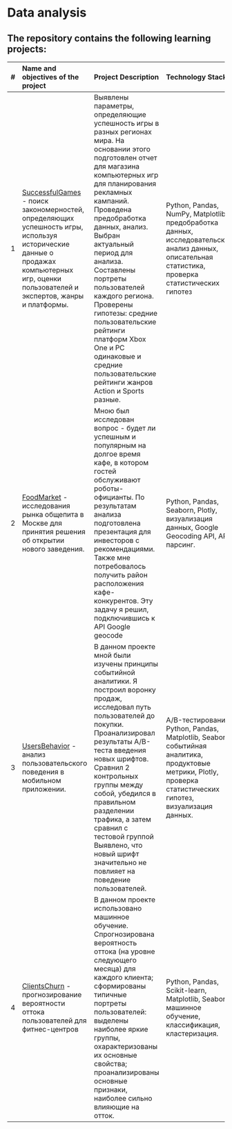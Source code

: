 # Data analysis
## The repository contains the following learning projects:

| # | Name and objectives of the project |Project Description | Technology Stack |
|:-:|:-----------------|:---------------|:------------|
| 1 | [SuccessfulGames](https://github.com/shdrn2402/data_analysis/tree/eng/SuccessfullGames) - поиск закономерностей, определяющих успешность игры, используя исторические данные о продажах компьютерных игр, оценки пользователей и экспертов, жанры и платформы. | Выявлены параметры, определяющие успешность игры в разных регионах мира. На основании этого подготовлен отчет для магазина компьютерных игр для планирования рекламных кампаний. Проведена предобработка данных, анализ. Выбран актуальный период для анализа. Составлены портреты пользователей каждого региона. Проверены гипотезы: средние пользовательские рейтинги платформ Xbox One и PC одинаковые и средние пользовательские рейтинги жанров Action и Sports разные. |Python, Pandas, NumPy, Matplotlib, предобработка данных, исследовательский анализ данных, описательная статистика, проверка статистических гипотез|
| 2 | [FoodMarket](https://github.com/shdrn2402/Praktikum/tree/main/FoodMarket) - исследования рынка общепита в Москве для принятия решения об открытии нового заведения.| Мною был исследован вопрос - будет ли успешным и популярным на долгое время кафе, в котором гостей обслуживают роботы-официанты. По результатам анализа подготовлена презентация для инвесторов с рекомендациями.  Также мне потребовалось получить район расположения кафе-конкурентов. Эту задачу я решил, подключившись к API Google geocode| Python, Pandas, Seaborn, Plotly, визуализация данных, Google Geocoding API, API, парсинг.|
| 3 | [UsersBehavior](https://github.com/shdrn2402/Praktikum/tree/main/UsersBehavior) - анализ пользовательского поведения в мобильном приложении.| В данном проекте мной были изучены принципы событийной аналитики. Я построил воронку продаж, исследовал путь пользователей до покупки. Проанализировал результаты A/B-теста введения новых шрифтов. Сравнил 2 контрольных группы между собой, убедился в правильном разделении трафика, а затем сравнил с тестовой группой Выявлено, что новый шрифт значительно не повлияет на поведение пользователей.| A/B-тестирование, Python, Pandas, Matplotlib, Seaborn, событийная аналитика, продуктовые метрики, Plotly, проверка статистических гипотез, визуализация данных.|
| 4 | [ClientsChurn](https://github.com/shdrn2402/Praktikum/tree/main/ClientsChurn) - прогнозирование вероятности оттока пользователей для фитнес-центров| В данном проекте использовано машинное обучение. Спрогнозирована вероятность оттока (на уровне следующего месяца) для каждого клиента; сформированы типичные портреты пользователей: выделены наиболее яркие группы, охарактеризованы их основные свойства; проанализированы основные признаки, наиболее сильно влияющие на отток.| Python, Pandas, Scikit-learn, Matplotlib, Seaborn, машинное обучение, классификация, кластеризация.|
